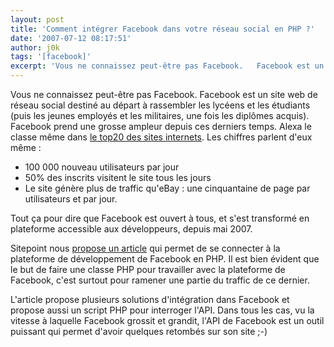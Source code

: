 ```yaml
---
layout: post
title: 'Comment intégrer Facebook dans votre réseau social en PHP ?'
date: '2007-07-12 08:17:51'
author: j0k
tags: '[facebook]'
excerpt: 'Vous ne connaissez peut-être pas Facebook.   Facebook est un site web de réseau social destiné au départ à rassembler les lycéens et les étudiants (puis les jeunes employés et les militaires, une fois les diplômes acquis). Facebook prend une grosse ampleur depuis ces derniers temps. Alexa le classe même dans [le top20 des sites      ...'
---
```


Vous ne connaissez peut-être pas Facebook.   Facebook est un site web de réseau social destiné au départ à rassembler les lycéens et les étudiants (puis les jeunes employés et les militaires, une fois les diplômes acquis). Facebook prend une grosse ampleur depuis ces derniers temps. Alexa le classe même dans [le top20 des sites internets](http://www.alexa.com/data/details/traffic_details?url=http://www.facebook.com).
Les chiffres parlent d'eux même :

 * 100 000 nouveau utilisateurs par jour
 * 50% des inscrits visitent le site tous les jours
 * Le site génère plus de traffic qu'eBay : une cinquantaine de page par utilisateurs et par jour.

Tout ça pour dire que Facebook est ouvert à tous, et s'est transformé en plateforme accessible aux développeurs, depuis mai 2007.

Sitepoint nous [propose un article](http://www.sitepoint.com/article/developing-facebook-platform) qui permet de se connecter à la plateforme de développement de Facebook en PHP. Il est bien évident que le but de faire une classe PHP pour travailler avec la plateforme de Facebook, c'est surtout pour ramener une partie du traffic de ce dernier.

L'article propose plusieurs solutions d'intégration dans Facebook et propose aussi un script PHP pour interroger l'API.   Dans tous les cas, vu la vitesse à laquelle Facebook grossit et grandit, l'API de Facebook est un outil puissant qui permet d'avoir quelques retombés sur son site ;-)

